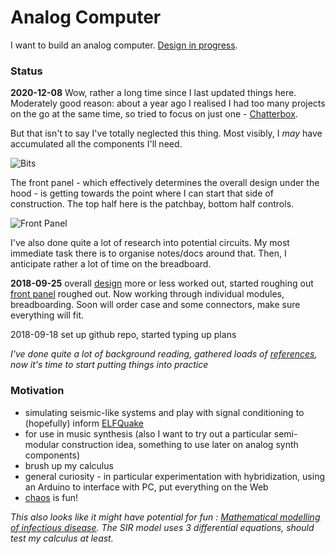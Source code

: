 # Analog Computer

I want to build an analog computer. [Design in progress](anabella/design.md).

### Status

**2020-12-08**
Wow, rather a long time since I last updated things here. Moderately good reason: about a year ago I realised I had too many projects on the go at the same time, so tried to focus on just one - [Chatterbox](https://github.com/danja/chatterbox).

But that isn't to say I've totally neglected this thing. Most visibly, I *may* have accumulated all the components I'll need.

![Bits](https://github.com/danja/analog-computer/blob/master/images/bits.jpg?raw=true)

The front panel - which effectively determines the overall design under the hood - is getting towards the point where I can start that side of construction. The top half here is the patchbay, bottom half controls.

![Front Panel](https://github.com/danja/analog-computer/blob/master/images/front-panel_2020-12-08.jpg?raw=true)

I've also done quite a lot of research into potential circuits. My most immediate task there is to organise notes/docs around that. Then, I anticipate rather a lot of time on the breadboard.

**2018-09-25** overall [design](anabella/design.pdf) more or less worked out, started roughing out [front panel](anabella/front-panel.pdf) roughed out. Now working through individual modules, breadboarding. Soon will order case and some connectors, make sure everything will fit.

2018-09-18 set up github repo, started typing up plans

*I've done quite a lot of background reading, gathered loads of [references](anabella/reference), now it's time to start putting things into practice*

### Motivation

* simulating seismic-like systems and play with signal conditioning to (hopefully) inform [ELFQuake](https://elfquake.wordpress.com/)
* for use in music synthesis (also I want to try out a particular semi-modular construction idea, something to use later on analog synth components)
* brush up my calculus
* general curiosity - in particular experimentation with hybridization, using an Arduino to interface with PC, put everything on the Web
* [chaos](http://www.analogmuseum.org/english/examples/lorenz_attractor/) is fun!

*This also looks like it might have potential for fun : [Mathematical modelling of infectious disease](https://en.wikipedia.org/wiki/Mathematical_modelling_of_infectious_disease). The SIR model uses 3 differential equations, should test my calculus at least.*
